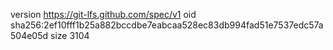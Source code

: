 version https://git-lfs.github.com/spec/v1
oid sha256:2ef10fff1b25a882bccdbe7eabcaa528ec83db994fad51e7537edc57a504e05d
size 3104

